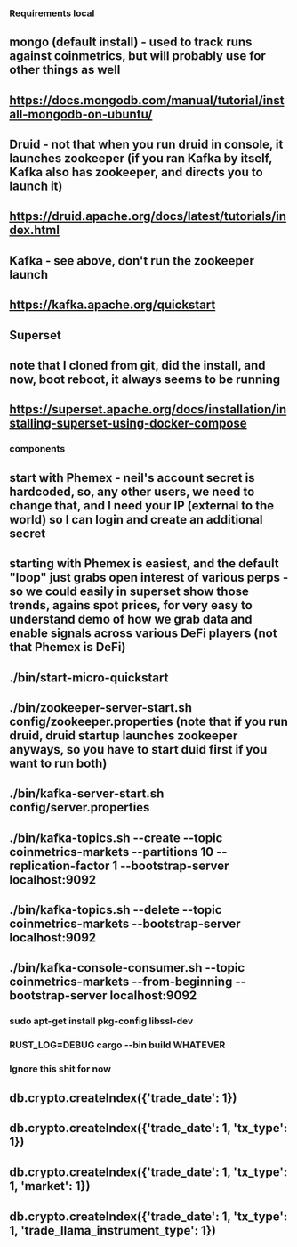 ### Requirements local
## mongo (default install) - used to track runs against coinmetrics, but will probably use for other things as well
## https://docs.mongodb.com/manual/tutorial/install-mongodb-on-ubuntu/
## Druid - not that when you run druid in console, it launches zookeeper (if you ran Kafka by itself, Kafka also has zookeeper, and directs you to launch it)
## https://druid.apache.org/docs/latest/tutorials/index.html
## Kafka - see above, don't run the zookeeper launch
## https://kafka.apache.org/quickstart
## Superset 
## note that I cloned from git, did the install, and now, boot reboot, it always seems to be running
## https://superset.apache.org/docs/installation/installing-superset-using-docker-compose

### components
## start with Phemex - neil's account secret is hardcoded, so, any other users, we need to change that, and I need your IP (external to the world) so I can login and create an additional secret
## starting with Phemex is easiest, and the default "loop" just grabs open interest of various perps - so we could easily in superset show those trends, agains spot prices, for very easy to understand demo of how we grab data and enable signals across various DeFi players (not that Phemex is DeFi)


## ./bin/start-micro-quickstart 

## ./bin/zookeeper-server-start.sh config/zookeeper.properties (note that if you run druid, druid startup launches zookeeper anyways, so you have to start duid first if you want to run both)
## ./bin/kafka-server-start.sh config/server.properties

## ./bin/kafka-topics.sh --create --topic coinmetrics-markets --partitions 10 --replication-factor 1 --bootstrap-server localhost:9092
## ./bin/kafka-topics.sh --delete --topic coinmetrics-markets --bootstrap-server localhost:9092

## ./bin/kafka-console-consumer.sh --topic coinmetrics-markets --from-beginning --bootstrap-server localhost:9092





### sudo apt-get install pkg-config libssl-dev
### RUST_LOG=DEBUG cargo --bin build WHATEVER

### Ignore this shit for now
## db.crypto.createIndex({'trade_date': 1})
## db.crypto.createIndex({'trade_date': 1, 'tx_type': 1})
## db.crypto.createIndex({'trade_date': 1, 'tx_type': 1, 'market': 1})
## db.crypto.createIndex({'trade_date': 1, 'tx_type': 1, 'trade_llama_instrument_type': 1})
